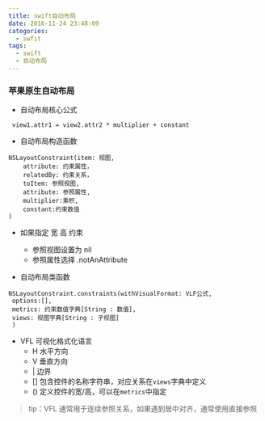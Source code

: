```yaml
---
title: swift自动布局
date: 2016-11-24 23:48:09
categories:
  - swfit
tags:
  - swift
  - 自动布局
---
```


### 苹果原生自动布局

- 自动布局核心公式

` view1.attr1 = view2.attr2 * multiplier + constant`

- 自动布局构造函数

``` 
NSLayoutConstraint(item: 视图,
	attribute: 约束属性，
	relatedBy: 约束关系，
	toItem: 参照视图,
	attribute: 参照属性,
	multiplier:乘积,
	constant:约束数值
)

```
<!--more-->

- 如果指定 宽 高 约束
  - 参照视图设置为 nil
  - 参照属性选择 .notAnAttribute
  
- 自动布局类函数

```
NSLayoutConstraint.constraints(withVisualFormat: VLF公式,
 options:[], 
 metrics: 约束数值字典[String : 数值], 
 views: 视图字典[String : 子视图]
 )
```

- VFL 可视化格式化语言
  - H 水平方向
  - V 垂直方向
  - | 边界
  - [] 包含控件的名称字符串，对应关系在`views`字典中定义
  - () 定义控件的宽/高，可以在`metrics`中指定
>tip：VFL 通常用于连续参照关系，如果遇到居中对齐，通常使用直接参照

